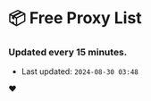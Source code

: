 # :package: Free Proxy List
### Updated every 15 minutes.

- Last updated: `2024-08-30 03:48`

:heart:
